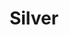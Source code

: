 ---
title: Silver
price: R70 000
limit: 4
logo: diamond.png
large-logo: diamond-large.png
logo_size: 110

# Expo info
expo: yes
expo_space: 3x2m
banners: 2
stand: 556 Dev Conference 2020_JHB_Silver 3 x 2m
furniture: Standard with cocktail table and two chairs. Additional furniture options are available at a extra cost
stand_style: Backwall tension fabric

#benefits
passes: 2
discount_disabled: false

exclusive:
    - Exclusive logo on delegate snack during afternoon break

sold_out: no
order: 40
---